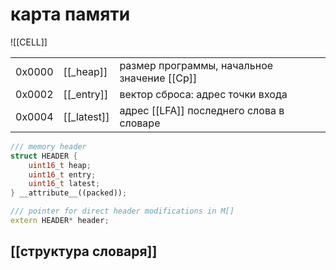 # карта памяти

![[CELL]]

||||
|-|-|-|
| 0x0000 | [[_heap]] | размер программы, начальное значение [[Cp]] |
| 0x0002 | [[_entry]] | вектор сброса: адрес точки входа |
| 0x0004 | [[_latest]] | адрес [[LFA]] последнего слова в словаре |

```Cpp
/// memory header
struct HEADER {
    uint16_t heap;
    uint16_t entry;
    uint16_t latest;
} __attribute__((packed));

/// pointer for direct header modifications in M[]
extern HEADER* header;
```

## [[структура словаря]]
